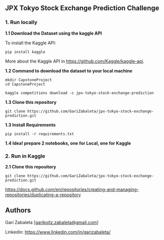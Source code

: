 ## JPX Tokyo Stock Exchange Prediction Challenge

### 1. Run locally

**1.1 Download the Dataset using the kaggle API**

To install the Kaggle API:

```
pip install kaggle
```

More about the Kaggle API in https://github.com/Kaggle/kaggle-api.

**1.2 Command to download the dataset to your local machine**

```
mkdir CapstoneProject
cd CapstoneProject

kaggle competitions download -c jpx-tokyo-stock-exchange-prediction
```

**1.3 Clone this repository**

```
git clone https://github.com/GariZabaleta/jpx-tokyo-stock-exchange-prediction.git
```

**1.3 Install Requirements**

```
pip install -r requirements.txt
```

**1.4 Idea! prepare 2 notebooks, one for Local, one for Kaggle**


### 2. Run in Kaggle


**2.1 Clone this repository**

```
git clone https://github.com/GariZabaleta/jpx-tokyo-stock-exchange-prediction.git
```

https://docs.github.com/en/repositories/creating-and-managing-repositories/duplicating-a-repository


## Authors

Gari Zabaleta
[garikoitz.zabaleta@gmail.com]

Linkedin: https://www.linkedin.com/in/garizabaleta/
